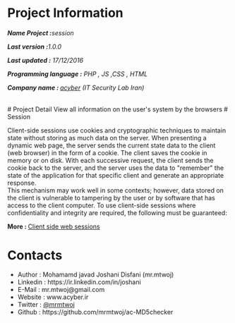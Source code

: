# Project Information
<p><b><h6>Name Project :</b>session</p>
<p><b>Last version  :</b>1.0.0</p>
<p><b>Last updated :</b> 17/12/2016</p>
<p><b>Programming language :</b> PHP , JS ,CSS , HTML</p>
<p><b>Company name : </b><a target="_black" href="http://acyber.ir">acyber</a> (IT Security Lab Iran)</p></h6>
# Project Detail
View all information on the user's system by the browsers
# Session
<p>
Client-side sessions use cookies and cryptographic techniques to maintain state without storing as much data on the server. When presenting a dynamic web page, the server sends the current state data to the client (web browser) in the form of a cookie. The client saves the cookie in memory or on disk. With each successive request, the client sends the cookie back to the server, and the server uses the data to "remember" the state of the application for that specific client and generate an appropriate response.
<br>
This mechanism may work well in some contexts; however, data stored on the client is vulnerable to tampering by the user or by software that has access to the client computer. To use client-side sessions where confidentiality and integrity are required, the following must be guaranteed:
</p>
<p><b>More : </b><a target="_black" href="https://en.wikipedia.org/wiki/Session_(computer_science)#Client side web sessions">Client side web sessions</a></p></h6>

# Contacts
<ul>
<li>   Author      :   Mohamamd javad Joshani Disfani (mr.mtwoj)
<li>   Linkedin    :   https://ir.linkedin.com/in/joshani
<li>   E-Mail      :   mr.mtwoj@gmail.com
<li>   Website     :   www.acyber.ir
<li>   Twitter     :   <a href="https://twitter.com/MrMtwoj">@mrmtwoj</a>
<li>   Github      :   https://github.com/mrmtwoj/ac-MD5checker
</ul>
